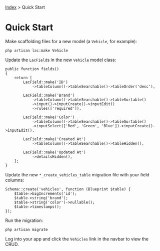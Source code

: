 [Index](readme.md) > Quick Start

# Quick Start

Make scaffolding files for a new model (a `Vehicle`, for example):

    php artisan lac:make Vehicle
    
Update the `LacField`s in the new `Vehicle` model class:

    public function fields()
    {
        return [
            LacField::make('ID')
                ->tableColumn()->tableSearchable()->tableOrder('desc'),
        
            LacField::make('Brand')
                ->tableColumn()->tableSearchable()->tableSortable()
                ->input()->inputCreate()->inputEdit()
                ->rules(['required']),
        
            LacField::make('Color')
                ->tableColumn()->tableSearchable()->tableSortable()
                ->inputSelect(['Red', 'Green', 'Blue'])->inputCreate()->inputEdit(),
        
            LacField::make('Created At')
                ->tableColumn()->tableSearchable()->tableHidden(),
        
            LacField::make('Updated At')
                ->detailsHidden(),
        ];
    }

Update the new `*_create_vehicles_table` migration file with your field columns:

    Schema::create('vehicles', function (Blueprint $table) {
        $table->bigIncrements('id');
        $table->string('brand');
        $table->string('color')->nullable();
        $table->timestamps();
    });
    
Run the migration:

    php artisan migrate
    
Log into your app and click the `Vehicles` link in the navbar to view the CRUD.
